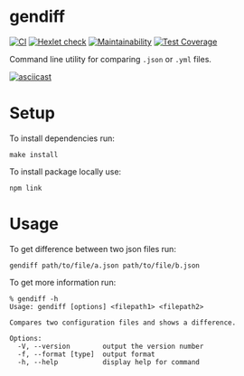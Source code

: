 # gendiff

[![CI](https://github.com/AlexCarp/frontend-project-lvl2/workflows/CI/badge.svg)](https://github.com/AlexCarp/frontend-project-lvl2/actions?query=workflow%3ACI)
[![Hexlet check](https://github.com/AlexCarp/frontend-project-lvl2/workflows/hexlet-check/badge.svg)](https://github.com/AlexCarp/frontend-project-lvl2/actions)
[![Maintainability](https://api.codeclimate.com/v1/badges/9f79318ce9424b55becc/maintainability)](https://codeclimate.com/github/AlexCarp/frontend-project-lvl2/maintainability)
[![Test Coverage](https://api.codeclimate.com/v1/badges/9f79318ce9424b55becc/test_coverage)](https://codeclimate.com/github/AlexCarp/frontend-project-lvl2/test_coverage)

Command line utility for comparing `.json` or `.yml` files.

[![asciicast](https://asciinema.org/a/zPcrQXJGvTmwyDXdKqNZoNgxD.svg)](https://asciinema.org/a/zPcrQXJGvTmwyDXdKqNZoNgxD)

# Setup
To install dependencies run: 
```
make install
```
To install package locally use:
```
npm link
```
# Usage
To get difference between two json files run: 
```
gendiff path/to/file/a.json path/to/file/b.json 
```
To get more information run:
```
% gendiff -h
Usage: gendiff [options] <filepath1> <filepath2>

Compares two configuration files and shows a difference.

Options:
  -V, --version        output the version number
  -f, --format [type]  output format
  -h, --help           display help for command
```

